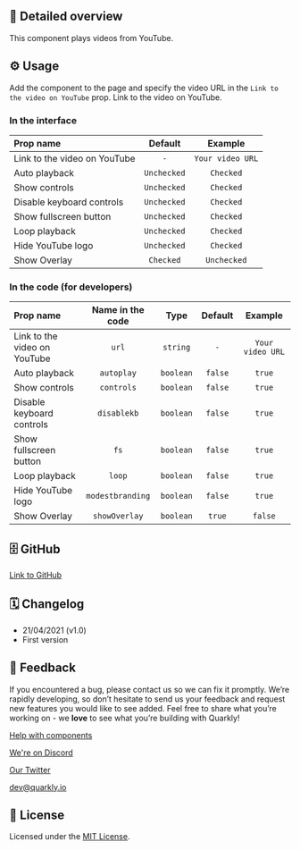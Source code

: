 ## 📖 Detailed overview

This component plays videos from YouTube.

## ⚙️ Usage

Add the component to the page and specify the video URL in the `Link to the video on YouTube` prop. Link to the video on YouTube.

### In the interface

| Prop name                    |   Default   |     Example      |
| :--------------------------- | :---------: | :--------------: |
| Link to the video on YouTube |     `-`     | `Your video URL` |
| Auto playback                | `Unchecked` |    `Checked`     |
| Show controls                | `Unchecked` |    `Checked`     |
| Disable keyboard controls    | `Unchecked` |    `Checked`     |
| Show fullscreen button       | `Unchecked` |    `Checked`     |
| Loop playback                | `Unchecked` |    `Checked`     |
| Hide YouTube logo            | `Unchecked` |    `Checked`     |
| Show Overlay                 |  `Checked`  |   `Unchecked`    |

### In the code (for developers)

| Prop name                    | Name in the code |   Type    | Default |     Example      |
| :--------------------------- | :--------------: | :-------: | :-----: | :--------------: |
| Link to the video on YouTube |      `url`       | `string`  |   `-`   | `Your video URL` |
| Auto playback                |    `autoplay`    | `boolean` | `false` |      `true`      |
| Show controls                |    `controls`    | `boolean` | `false` |      `true`      |
| Disable keyboard controls    |   `disablekb`    | `boolean` | `false` |      `true`      |
| Show fullscreen button       |       `fs`       | `boolean` | `false` |      `true`      |
| Loop playback                |      `loop`      | `boolean` | `false` |      `true`      |
| Hide YouTube logo            | `modestbranding` | `boolean` | `false` |      `true`      |
| Show Overlay                 |  `showOverlay`   | `boolean` | `true`  |     `false`      |

## 🗄 GitHub

[Link to GitHub](https://github.com/quarkly/community-kit/tree/master/src/YouTube)

## 🗓 Changelog

-   21/04/2021 (v1.0)
-   First version

## 📮 Feedback

If you encountered a bug, please contact us so we can fix it promptly. We’re rapidly developing, so don’t hesitate to send us your feedback and request new features you would like to see added. Feel free to share what you’re working on - we **love** to see what you’re building with Quarkly!

[Help with components](https://community.quarkly.io/c/requests/11)

[We're on Discord](https://discord.gg/SuF9vCMJGW)

[Our Twitter](https://twitter.com/quarklyapp)

[dev@quarkly.io](mailto:dev@quarkly.io)

## 📝 License

Licensed under the [MIT License](./LICENSE).
